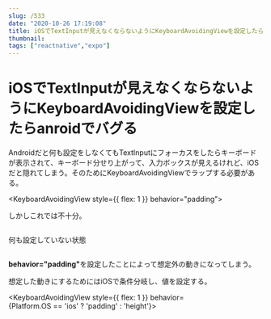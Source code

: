```yaml
---
slug: /533
date: "2020-10-26 17:19:08"
title: iOSでTextInputが見えなくならないようにKeyboardAvoidingViewを設定したらanroidでバグる
thumbnail: 
tags: ["reactnative","expo"]
---
```

# iOSでTextInputが見えなくならないようにKeyboardAvoidingViewを設定したらanroidでバグる
<!-- wp:paragraph -->
<p>Androidだと何も設定をしなくてもTextInputにフォーカスをしたらキーボードが表示されて、キーボード分せり上がって、入力ボックスが見えるけれど、iOSだと隠れてしまう。そのためにKeyboardAvoidingViewでラップする必要がある。</p>
<!-- /wp:paragraph -->

<!-- wp:paragraph {"className":"is-style-sticky-gray"} -->
<p class="is-style-sticky-gray">&lt;KeyboardAvoidingView&nbsp;style={{&nbsp;flex:&nbsp;1&nbsp;}}&nbsp;behavior="padding"&gt;</p>
<!-- /wp:paragraph -->

<!-- wp:paragraph -->
<p>しかしこれでは不十分。</p>
<!-- /wp:paragraph -->

<!-- wp:image {"id":535,"sizeSlug":"large"} -->
<figure class="wp-block-image size-large"><img src="https://totolog34.com/wp/wp-content/uploads/2020/10/image-10.png" alt="" class="wp-image-535"/></figure>
<!-- /wp:image -->

<!-- wp:paragraph -->
<p>何も設定していない状態</p>
<!-- /wp:paragraph -->

<!-- wp:image {"id":534,"sizeSlug":"large"} -->
<figure class="wp-block-image size-large"><img src="https://totolog34.com/wp/wp-content/uploads/2020/10/image-9.png" alt="" class="wp-image-534"/></figure>
<!-- /wp:image -->

<!-- wp:paragraph -->
<p><span class="marker-red"><strong>behavior="padding"</strong></span>を設定したことによって想定外の動きになってしまう。</p>
<!-- /wp:paragraph -->

<!-- wp:paragraph -->
<p>想定した動きにするためにはiOSで条件分岐し、値を設定する。</p>
<!-- /wp:paragraph -->

<!-- wp:paragraph {"className":"is-style-sticky-gray"} -->
<p class="is-style-sticky-gray">&lt;KeyboardAvoidingView style={{ flex: 1 }} behavior={Platform.OS == 'ios' ? 'padding' : 'height'}></p>
<!-- /wp:paragraph -->